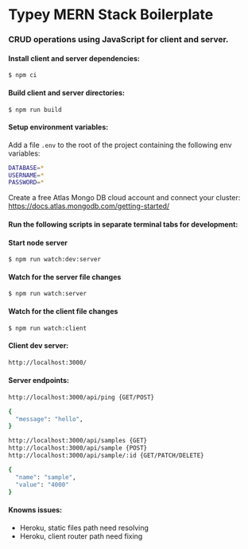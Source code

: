 # Typey MERN Stack Boilerplate
### CRUD operations using JavaScript for client and server.

#### Install client and server dependencies:
`
$ npm ci
`

#### Build client and server directories:
`
$ npm run build
`

#### Setup environment variables:
Add a file `.env` to the root of the project containing the following env variables:

```bash
DATABASE=*
USERNAME=*
PASSWORD=*
```

Create a free Atlas Mongo DB cloud account and connect your cluster:
https://docs.atlas.mongodb.com/getting-started/


#### Run the following scripts in separate terminal tabs for development:

#### Start node server
`
$ npm run watch:dev:server
`

#### Watch for the server file changes
`
$ npm run watch:server
`

#### Watch for the client file changes
`
$ npm run watch:client
`

#### Client dev server:
```bash
http://localhost:3000/
```

#### Server endpoints:
```bash
http://localhost:3000/api/ping {GET/POST}

{
  "message": "hello",
}
```
```bash
http://localhost:3000/api/samples {GET}
http://localhost:3000/api/sample {POST}
http://localhost:3000/api/sample/:id {GET/PATCH/DELETE}

{
  "name": "sample",
  "value": "4000"
}
```

#### Knowns issues:
- Heroku, static files path need resolving
- Heroku, client router path need fixing
